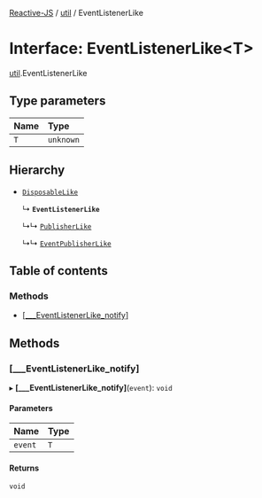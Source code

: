 [Reactive-JS](../README.md) / [util](../modules/util.md) / EventListenerLike

# Interface: EventListenerLike<T\>

[util](../modules/util.md).EventListenerLike

## Type parameters

| Name | Type |
| :------ | :------ |
| `T` | `unknown` |

## Hierarchy

- [`DisposableLike`](util.DisposableLike.md)

  ↳ **`EventListenerLike`**

  ↳↳ [`PublisherLike`](rx.PublisherLike.md)

  ↳↳ [`EventPublisherLike`](util.EventPublisherLike.md)

## Table of contents

### Methods

- [[\_\_\_EventListenerLike\_notify]](util.EventListenerLike.md#[___eventlistenerlike_notify])

## Methods

### [\_\_\_EventListenerLike\_notify]

▸ **[___EventListenerLike_notify]**(`event`): `void`

#### Parameters

| Name | Type |
| :------ | :------ |
| `event` | `T` |

#### Returns

`void`
